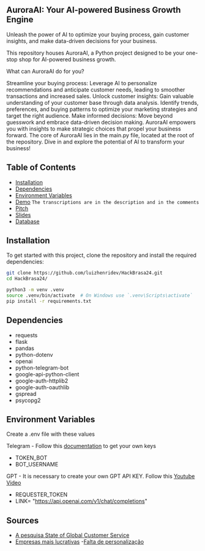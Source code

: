 ## AuroraAI: Your AI-powered Business Growth Engine
Unleash the power of AI to optimize your buying process, gain customer insights, and make data-driven decisions for your business.

This repository houses AuroraAI, a Python project designed to be your one-stop shop for AI-powered business growth.

What can AuroraAI do for you?

Streamline your buying process: Leverage AI to personalize recommendations and anticipate customer needs, leading to smoother transactions and increased sales.
Unlock customer insights: Gain valuable understanding of your customer base through data analysis. Identify trends, preferences, and buying patterns to optimize your marketing strategies and target the right audience.
Make informed decisions: Move beyond guesswork and embrace data-driven decision making. AuroraAI empowers you with insights to make strategic choices that propel your business forward.
The core of AuroraAI lies in the main.py file, located at the root of the repository. Dive in and explore the potential of AI to transform your business!

## Table of Contents

- [Installation](#installation)
- [Dependencies](#dependencies)
- [Environment Variables](#environment-variables)
- [Demo](https://youtube.com/shorts/DQJyiQwrAYU?si=2ohSzMAfQJbgk63-) 
```The transcriptions are in the description and in the comments```
- [Pitch]()
- [Slides](https://www.canva.com/design/DAGO35XQ_BA/91MnkFUa7DBa2horrju4IQ/edit?utm_content=DAGO35XQ_BA&utm_campaign=designshare&utm_medium=link2&utm_source=sharebutton)
- [Database](https://docs.google.com/presentation/d/163yx1uurE7I93na1W3IY0FqDk1aMjzuSl4l7q0iyYtQ/edit?usp=sharing)

## Installation

To get started with this project, clone the repository and install the required dependencies:

```bash
git clone https://github.com/luizhenridev/HackBrasa24.git
cd HackBrasa24/

python3 -m venv .venv
source .venv/bin/activate  # On Windows use `.venv\Scripts\activate`
pip install -r requirements.txt
```

## Dependencies
- requests
- flask
- pandas
- python-dotenv
- openai
- python-telegram-bot
- google-api-python-client
- google-auth-httplib2
- google-auth-oauthlib
- gspread
- psycopg2


## Environment Variables
Create a .env file with these values

Telegram - Follow this [documentation](https://core.telegram.org/bots/features#creating-a-new-bot) to get your own keys

- TOKEN_BOT
- BOT_USERNAME


GPT - It is necessary to create your own GPT API KEY. Follow this [Youtube Video](https://www.youtube.com/watch?v=aVog4J6nIAU)

- REQUESTER_TOKEN 
- LINK= "https://api.openai.com/v1/chat/completions"

## Sources
- [A pesquisa State of Global Customer Service](https://info.microsoft.com/rs/157-GQE-382/images/EN-CNTNT-Report-DynService-2017-global-state-customer-service.pdf)
- [Empresas mais lucrativas](https://noticias.gs1br.org/estudo-mostra-que-empresas-movidas-a-dados-sao-22-mais-lucrativas/)
-[Falta de personalização](https://www.revistavarejobrasil.com.br/a-falta-de-personalizacao-e-engajamento-de-consumidores-prejudica-oportunidades-de-receita-para-varejistas-diz-pesquisa/)





